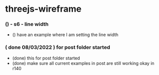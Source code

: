 # threejs-wireframe

### () - s6 - line width
* () have an example where I am setting the line width

### ( done 08/03/2022 ) for post folder started
* (done) this for post folder started
* (done) make sure all current examples in post are still working okay in r140

